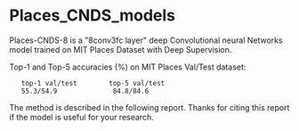 # Places_CNDS_models

Places-CNDS-8 is a "8conv3fc layer" deep Convolutional neural Networks model trained on MIT Places Dataset with Deep Supervision. 

Top-1 and Top-5 accuracies (%) on MIT Places Val/Test dataset:

       top-1 val/test        top-5 val/test
       55.3/54.9              84.8/84.6

The method is described in the following report. 
Thanks for citing this report if the model is useful for your research. 



